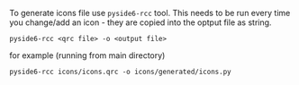 To generate icons file use ```pyside6-rcc``` tool. This needs to be run every time you change/add an icon - they are copied into the optput file as string.

```
pyside6-rcc <qrc file> -o <output file>
```

for example (running from main directory)

```
pyside6-rcc icons/icons.qrc -o icons/generated/icons.py
```